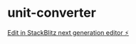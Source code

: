 # unit-converter

[Edit in StackBlitz next generation editor ⚡️](https://stackblitz.com/~/github.com/MissKluck/unit-converter)